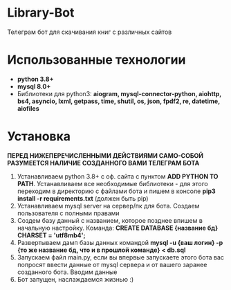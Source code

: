 # Library-Bot
Телеграм бот для скачивания книг с различных сайтов

# Использованные технологии
- <b>python 3.8+</b>
- <b>mysql 8.0+</b>
- Библиотеки для python3: <b>aiogram, mysql-connector-python, aiohttp, bs4, asyncio, lxml, getpass, time, shutil, os, json, fpdf2, re, datetime, aiofiles</b>

# Установка
<b>ПЕРЕД НИЖЕПЕРЕЧИСЛЕННЫМИ ДЕЙСТВИЯМИ САМО-СОБОЙ РАЗУМЕЕТСЯ НАЛИЧИЕ СОЗДАННОГО ВАМИ ТЕЛЕГРАМ БОТА</b>

1. Устанавливаем python 3.8+ с оф. сайта с пунктом <b>ADD PYTHON TO PATH</b>. Устанавливаем все необходимые библиотеки - для этого переходим в директорию с файлами бота и пишем в консоле <b>pip3 install -r requirements.txt</b> (должен быть pip)
2. Устанавливаем mysql server на сервер/пк для бота.  Создаем пользователя с полными правами
3. Создем базу данный с названием, которое позднее впишем в начальную настройку. Команда: <b>CREATE DATABASE {название бд} CHARSET = 'utf8mb4';</b>
4. Развертываем дамп базы данных командой <b>mysql -u {ваш логин} -p {то же название бд, что и в прошлой команде} < db.sql</b>
5. Запускаем файл main.py, если вы впервые запускаете этого бота вас попросят ввести данные от mysql сервера и от вашего заранее созданного бота. Вводим данные
6. Бот запущен, наслаждаемся жизнью :)
